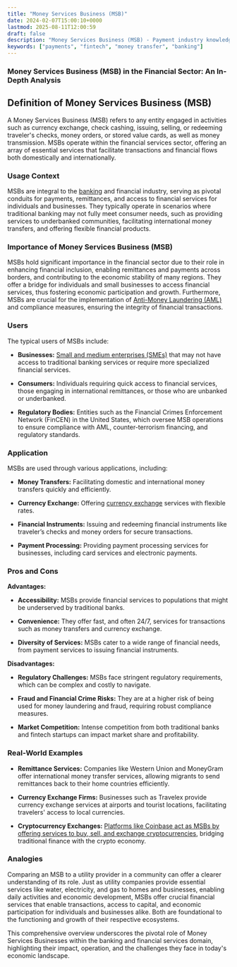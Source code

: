```yaml
---
title: "Money Services Business (MSB)"
date: 2024-02-07T15:00:10+0000
lastmod: 2025-08-11T12:00:59
draft: false
description: "Money Services Business (MSB) - Payment industry knowledge and insights"
keywords: ["payments", "fintech", "money transfer", "banking"]
---
```


### Money Services Business (MSB) in the Financial Sector: An In-Depth Analysis

## Definition of Money Services Business (MSB)

A Money Services Business (MSB) refers to any entity engaged in activities such as currency exchange, check cashing, issuing, selling, or redeeming traveler's checks, money orders, or stored value cards, as well as money transmission. MSBs operate within the financial services sector, offering an array of essential services that facilitate transactions and financial flows both domestically and internationally.

### Usage Context

MSBs are integral to the [banking](https://faisalkhanllc.xyz/resources/payments-wiki/b/banking/) and financial industry, serving as pivotal conduits for payments, remittances, and access to financial services for individuals and businesses. They typically operate in scenarios where traditional banking may not fully meet consumer needs, such as providing services to underbanked communities, facilitating international money transfers, and offering flexible financial products.

### Importance of Money Services Business (MSB)

MSBs hold significant importance in the financial sector due to their role in enhancing financial inclusion, enabling remittances and payments across borders, and contributing to the economic stability of many regions. They offer a bridge for individuals and small businesses to access financial services, thus fostering economic participation and growth. Furthermore, MSBs are crucial for the implementation of [Anti-Money Laundering (AML)](https://faisalkhanllc.xyz/resources/payments-wiki/a/anti-money-laundering-aml/) and compliance measures, ensuring the integrity of financial transactions.

### Users

The typical users of MSBs include:

- **Businesses:** [Small and medium enterprises (SMEs)](https://faisalkhanllc.xyz/resources/payments-wiki/s/small-and-medium-sized-enterprises-smes/) that may not have access to traditional banking services or require more specialized financial services.

- **Consumers:** Individuals requiring quick access to financial services, those engaging in international remittances, or those who are unbanked or underbanked.

- **Regulatory Bodies:** Entities such as the Financial Crimes Enforcement Network (FinCEN) in the United States, which oversee MSB operations to ensure compliance with AML, counter-terrorism financing, and regulatory standards.

### Application

MSBs are used through various applications, including:

- **Money Transfers:** Facilitating domestic and international money transfers quickly and efficiently.

- **Currency Exchange:** Offering [currency exchange](https://faisalkhanllc.xyz/resources/payments-wiki/c/currency-exchange/) services with flexible rates.

- **Financial Instruments:** Issuing and redeeming financial instruments like traveler’s checks and money orders for secure transactions.

- **Payment Processing:** Providing payment processing services for businesses, including card services and electronic payments.

### Pros and Cons

**Advantages:**

- **Accessibility:** MSBs provide financial services to populations that might be underserved by traditional banks.

- **Convenience:** They offer fast, and often 24/7, services for transactions such as money transfers and currency exchange.

- **Diversity of Services:** MSBs cater to a wide range of financial needs, from payment services to issuing financial instruments.

**Disadvantages:**

- **Regulatory Challenges:** MSBs face stringent regulatory requirements, which can be complex and costly to navigate.

- **Fraud and Financial Crime Risks:** They are at a higher risk of being used for money laundering and fraud, requiring robust compliance measures.

- **Market Competition:** Intense competition from both traditional banks and fintech startups can impact market share and profitability.

### Real-World Examples

- **Remittance Services:** Companies like Western Union and MoneyGram offer international money transfer services, allowing migrants to send remittances back to their home countries efficiently.

- **Currency Exchange Firms:** Businesses such as Travelex provide currency exchange services at airports and tourist locations, facilitating travelers' access to local currencies.

- **Cryptocurrency Exchanges:** [Platforms like Coinbase act as MSBs by offering services to buy, sell, and exchange cryptocurrencies](https://faisalkhanllc.xyz/resources/payments-wiki/c/cryptocurrency-exchanges/), bridging traditional finance with the crypto economy.

### Analogies

Comparing an MSB to a utility provider in a community can offer a clearer understanding of its role. Just as utility companies provide essential services like water, electricity, and gas to homes and businesses, enabling daily activities and economic development, MSBs offer crucial financial services that enable transactions, access to capital, and economic participation for individuals and businesses alike. Both are foundational to the functioning and growth of their respective ecosystems.

This comprehensive overview underscores the pivotal role of Money Services Businesses within the banking and financial services domain, highlighting their impact, operation, and the challenges they face in today's economic landscape.